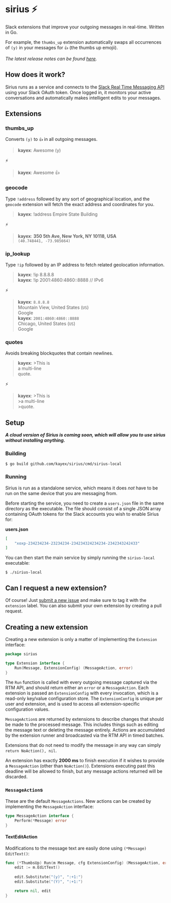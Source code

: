 # sirius ⚡
Slack extensions that improve your outgoing messages in real-time. Written in Go.

For example, the `thumbs_up` extension automatically swaps all occurrences of `(y)` in your messages for `👍` (the thumbs up emojii).

*The latest release notes can be found [here](https://github.com/kayex/sirius/releases).*

## How does it work?
Sirius runs as a service and connects to the [Slack Real Time Messaging API](https://api.slack.com/rtm) using your Slack OAuth token. Once logged in, it monitors your active conversations and automatically makes intelligent edits to your messages.

## Extensions

### thumbs_up
Converts `(y)` to `👍` in all outgoing messages.

>**kayex**: Awesome (y)

⚡

>**kayex**: Awesome 👍


### geocode
Type `!address` followed by any sort of geographical location, and the `geocode` extension will fetch the exact address and coordinates for you.

>**kayex**: !address Empire State Building

⚡

>**kayex**: **350 5th Ave, New York, NY 10118, USA**  
`(40.748441, -73.985664)`

### ip_lookup
Type `!ip` followed by an IP address to fetch related geolocation information.

>**kayex**: !ip 8.8.8.8  
>**kayex**: !ip 2001:4860:4860::8888 // IPv6

⚡

>**kayex**: `8.8.8.8`  
Mountain View, United States (`US`)  
Google  
>**kayex**: `2001:4860:4860::8888`  
Chicago, United States (`US`)  
Google

### quotes
Avoids breaking blockquotes that contain newlines.

>**kayex**: >This is  
           a multi-line  
	   quote.

⚡

>**kayex**: >This is  
           >a multi-line  
	   >quote.


## Setup
***A cloud version of Sirius is coming soon, which will allow you to use sirius without installing anything.***

### Building
```
$ go build github.com/kayex/sirius/cmd/sirius-local
```

### Running
Sirius is run as a standalone service, which means it does *not* have to be run on the same device that you are messaging from.

Before starting the service, you need to create a `users.json` file in the same directory as the executable. The file should consist of a single JSON array containing OAuth tokens for the Slack accounts you wish to enable Sirius for:

**users.json**
```json
[
	"xoxp-234234234-23234234-234234324234234-2342343242433"
]
```

You can then start the main service by simply running the `sirius-local` executable:
```
$ ./sirius-local
```

## Can I request a new extension?
Of course! Just [submit a new issue](https://github.com/kayex/sirius/issues/new) and make sure to tag it with the `extension` label. You can also submit your own extension by creating a pull request.

## Creating a new extension
Creating a new extension is only a matter of implementing the `Extension` interface:
```go
package sirius

type Extension interface {
	Run(Message, ExtensionConfig) (MessageAction, error)
}
```

The `Run` function is called with every outgoing message captured via the RTM API, and should return either an `error` or a `MessageAction`. Each extension is passed an `ExtensionConfig` with every invocation, which is a read-only key/value configuration store. The `ExtensionConfig` is unique per user and extension, and is used to access all extension-specific configuration values.

`MessageAction`s are returned by extensions to describe changes that should be made to the processed message. This includes things such as editing the message text or deleting the message entirely. Actions are accumulated by the extension runner and broadcasted via the RTM API in timed batches.

Extensions that do not need to modify the message in any way can simply `return NoAction(), nil`.

An extension has exactly **2000 ms** to finish execution if it wishes to provide a `MessageAction` (other than `NoAction()`). Extensions executing past this deadline will be allowed to finish, but any message actions returned will be discarded.

### `MessageAction`s
These are the default `MessageActions`. New actions can be created by implementing the `MessageAction` interface:
```go
type MessageAction interface {
	Perform(*Message) error
}
```

#### TextEditAction
Modifications to the message text are easily done using `(*Message) EditText()`:
```go
func (*ThumbsUp) Run(m Message, cfg ExtensionConfig) (MessageAction, error) {
	edit := m.EditText()
	
	edit.Substitute("(y)", ":+1:")
	edit.Substitute("(Y)", ":+1:")

	return nil, edit
}
```
